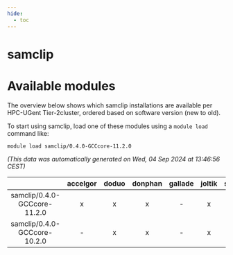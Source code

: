 ```yaml
---
hide:
  - toc
---
```


samclip
=======

# Available modules


The overview below shows which samclip installations are available per HPC-UGent Tier-2cluster, ordered based on software version (new to old).

To start using samclip, load one of these modules using a `module load` command like:

```shell
module load samclip/0.4.0-GCCcore-11.2.0
```

*(This data was automatically generated on Wed, 04 Sep 2024 at 13:46:56 CEST)*  

| |accelgor|doduo|donphan|gallade|joltik|shinx|skitty|
| :---: | :---: | :---: | :---: | :---: | :---: | :---: | :---: |
|samclip/0.4.0-GCCcore-11.2.0|x|x|x|-|x|-|x|
|samclip/0.4.0-GCCcore-10.2.0|-|x|x|-|x|-|x|
